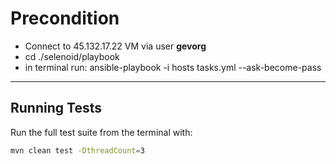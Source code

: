 # Precondition

- Connect to 45.132.17.22 VM via user **gevorg**
- cd ./selenoid/playbook
- in terminal run: ansible-playbook -i hosts tasks.yml --ask-become-pass

---

## Running Tests

Run the full test suite from the terminal with:

```bash
mvn clean test -DthreadCount=3
